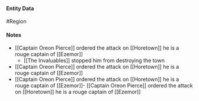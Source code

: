 #### Entity Data

#Region

#### Notes

- [[Captain Oreon Pierce]]  ordered the attack on [[Horetown]] he is a rouge captain of [[Ezemor]] 
    - [[The Invaluables]]  stopped him from destroying the town
- [[Captain Oreon Pierce]]  ordered the attack on [[Horetown]] he is a rouge captain of [[Ezemor]] 
- [[Captain Oreon Pierce]]  ordered the attack on [[Horetown]] he is a rouge captain of [[Ezemor]]- [[Captain Oreon Pierce]]  ordered the attack on [[Horetown]] he is a rouge captain of [[Ezemor]]